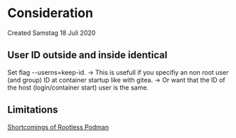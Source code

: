 # Consideration
Created Samstag 18 Juli 2020

User ID outside and inside identical
------------------------------------
Set flag --userns=keep-id.
-> This is usefull if you specifiy an non root user (and group) ID at container startup like with gitea.
-> Or want that the ID of the host (login/container start) user is the same.

Limitations
-----------
[Shortcomings of Rootless Podman](https://github.com/containers/podman/blob/master/rootless.md)

